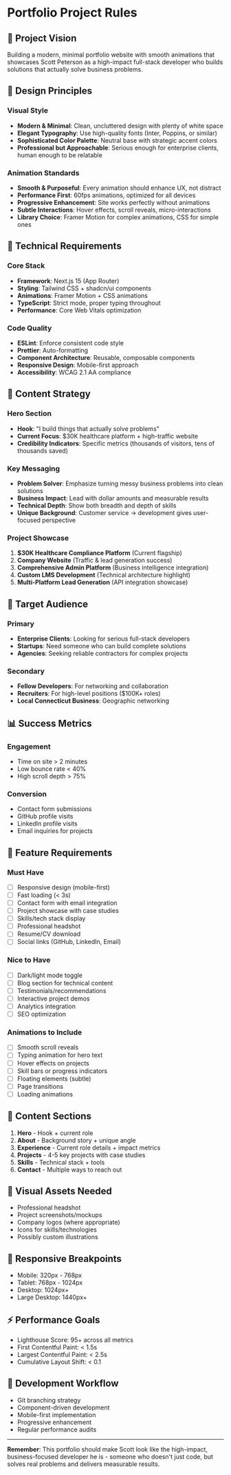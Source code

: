 # Portfolio Project Rules

## 🎯 **Project Vision**
Building a modern, minimal portfolio website with smooth animations that showcases Scott Peterson as a high-impact full-stack developer who builds solutions that actually solve business problems.

## 🎨 **Design Principles**

### Visual Style
- **Modern & Minimal**: Clean, uncluttered design with plenty of white space
- **Elegant Typography**: Use high-quality fonts (Inter, Poppins, or similar)
- **Sophisticated Color Palette**: Neutral base with strategic accent colors
- **Professional but Approachable**: Serious enough for enterprise clients, human enough to be relatable

### Animation Standards
- **Smooth & Purposeful**: Every animation should enhance UX, not distract
- **Performance First**: 60fps animations, optimized for all devices
- **Progressive Enhancement**: Site works perfectly without animations
- **Subtle Interactions**: Hover effects, scroll reveals, micro-interactions
- **Library Choice**: Framer Motion for complex animations, CSS for simple ones

## 📱 **Technical Requirements**

### Core Stack
- **Framework**: Next.js 15 (App Router)
- **Styling**: Tailwind CSS + shadcn/ui components
- **Animations**: Framer Motion + CSS animations
- **TypeScript**: Strict mode, proper typing throughout
- **Performance**: Core Web Vitals optimization

### Code Quality
- **ESLint**: Enforce consistent code style
- **Prettier**: Auto-formatting
- **Component Architecture**: Reusable, composable components
- **Responsive Design**: Mobile-first approach
- **Accessibility**: WCAG 2.1 AA compliance

## 📄 **Content Strategy**

### Hero Section
- **Hook**: "I build things that actually solve problems"
- **Current Focus**: $30K healthcare platform + high-traffic website
- **Credibility Indicators**: Specific metrics (thousands of visitors, tens of thousands saved)

### Key Messaging
- **Problem Solver**: Emphasize turning messy business problems into clean solutions
- **Business Impact**: Lead with dollar amounts and measurable results
- **Technical Depth**: Show both breadth and depth of skills
- **Unique Background**: Customer service → development gives user-focused perspective

### Project Showcase
1. **$30K Healthcare Compliance Platform** (Current flagship)
2. **Company Website** (Traffic & lead generation success)
3. **Comprehensive Admin Platform** (Business intelligence integration)
4. **Custom LMS Development** (Technical architecture highlight)
5. **Multi-Platform Lead Generation** (API integration showcase)

## 🎯 **Target Audience**

### Primary
- **Enterprise Clients**: Looking for serious full-stack developers
- **Startups**: Need someone who can build complete solutions
- **Agencies**: Seeking reliable contractors for complex projects

### Secondary
- **Fellow Developers**: For networking and collaboration
- **Recruiters**: For high-level positions ($100K+ roles)
- **Local Connecticut Business**: Geographic networking

## 📊 **Success Metrics**

### Engagement
- Time on site > 2 minutes
- Low bounce rate < 40%
- High scroll depth > 75%

### Conversion
- Contact form submissions
- GitHub profile visits
- LinkedIn profile visits
- Email inquiries for projects

## 🚀 **Feature Requirements**

### Must Have
- [ ] Responsive design (mobile-first)
- [ ] Fast loading (< 3s)
- [ ] Contact form with email integration
- [ ] Project showcase with case studies
- [ ] Skills/tech stack display
- [ ] Professional headshot
- [ ] Resume/CV download
- [ ] Social links (GitHub, LinkedIn, Email)

### Nice to Have
- [ ] Dark/light mode toggle
- [ ] Blog section for technical content
- [ ] Testimonials/recommendations
- [ ] Interactive project demos
- [ ] Analytics integration
- [ ] SEO optimization

### Animations to Include
- [ ] Smooth scroll reveals
- [ ] Typing animation for hero text
- [ ] Hover effects on projects
- [ ] Skill bars or progress indicators
- [ ] Floating elements (subtle)
- [ ] Page transitions
- [ ] Loading animations

## 📝 **Content Sections**

1. **Hero** - Hook + current role
2. **About** - Background story + unique angle
3. **Experience** - Current role details + impact metrics
4. **Projects** - 4-5 key projects with case studies
5. **Skills** - Technical stack + tools
6. **Contact** - Multiple ways to reach out

## 🎨 **Visual Assets Needed**
- Professional headshot
- Project screenshots/mockups
- Company logos (where appropriate)
- Icons for skills/technologies
- Possibly custom illustrations

## 📱 **Responsive Breakpoints**
- Mobile: 320px - 768px
- Tablet: 768px - 1024px
- Desktop: 1024px+
- Large Desktop: 1440px+

## ⚡ **Performance Goals**
- Lighthouse Score: 95+ across all metrics
- First Contentful Paint: < 1.5s
- Largest Contentful Paint: < 2.5s
- Cumulative Layout Shift: < 0.1

## 🔧 **Development Workflow**
- Git branching strategy
- Component-driven development
- Mobile-first implementation
- Progressive enhancement
- Regular performance audits

---

**Remember**: This portfolio should make Scott look like the high-impact, business-focused developer he is - someone who doesn't just code, but solves real problems and delivers measurable results. 